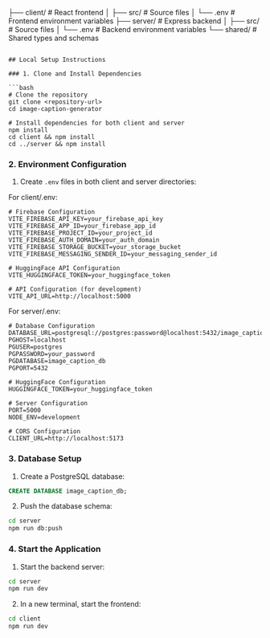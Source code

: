 ├── client/          # React frontend
│   ├── src/         # Source files
│   └── .env         # Frontend environment variables
├── server/          # Express backend
│   ├── src/         # Source files
│   └── .env         # Backend environment variables
└── shared/          # Shared types and schemas
```

## Local Setup Instructions

### 1. Clone and Install Dependencies

```bash
# Clone the repository
git clone <repository-url>
cd image-caption-generator

# Install dependencies for both client and server
npm install
cd client && npm install
cd ../server && npm install
```

### 2. Environment Configuration

1. Create `.env` files in both client and server directories:

For client/.env:
```env
# Firebase Configuration
VITE_FIREBASE_API_KEY=your_firebase_api_key
VITE_FIREBASE_APP_ID=your_firebase_app_id
VITE_FIREBASE_PROJECT_ID=your_project_id
VITE_FIREBASE_AUTH_DOMAIN=your_auth_domain
VITE_FIREBASE_STORAGE_BUCKET=your_storage_bucket
VITE_FIREBASE_MESSAGING_SENDER_ID=your_messaging_sender_id

# HuggingFace API Configuration
VITE_HUGGINGFACE_TOKEN=your_huggingface_token

# API Configuration (for development)
VITE_API_URL=http://localhost:5000
```

For server/.env:
```env
# Database Configuration
DATABASE_URL=postgresql://postgres:password@localhost:5432/image_caption_db
PGHOST=localhost
PGUSER=postgres
PGPASSWORD=your_password
PGDATABASE=image_caption_db
PGPORT=5432

# HuggingFace Configuration
HUGGINGFACE_TOKEN=your_huggingface_token

# Server Configuration
PORT=5000
NODE_ENV=development

# CORS Configuration
CLIENT_URL=http://localhost:5173
```

### 3. Database Setup

1. Create a PostgreSQL database:
```sql
CREATE DATABASE image_caption_db;
```

2. Push the database schema:
```bash
cd server
npm run db:push
```

### 4. Start the Application

1. Start the backend server:
```bash
cd server
npm run dev
```

2. In a new terminal, start the frontend:
```bash
cd client
npm run dev